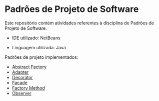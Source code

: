 # Padrões de Projeto de Software

Este repositório contém atividades referentes à disciplina de Padrões de Projeto de Software.

- IDE utilizado: NetBeans

- Linguagem utilizada: Java

Padrões de projeto implementados:
- [Abstract Factory](https://github.com/MCossetti/padroes-de-projeto-de-software/tree/main/Abstract%20Factory)
- [Adapter](https://github.com/MCossetti/padroes-de-projeto-de-software/tree/main/Adapter)
- [Decorator](https://github.com/MCossetti/padroes-de-projeto-de-software/tree/main/Decorator)
- [Facade](https://github.com/MCossetti/padroes-de-projeto-de-software/tree/main/Facade)
- [Factory Method](https://github.com/MCossetti/padroes-de-projeto-de-software/tree/main/Factory%20Method)
- [Observer](https://github.com/MCossetti/padroes-de-projeto-de-software/tree/main/Observer)
